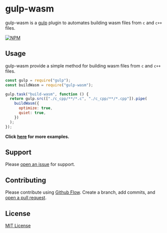 # gulp-wasm

gulp-wasm is a [gulp](https://github.com/wearefractal/gulp) plugin to automates building wasm files from `c` and `c++` files.

[![NPM](https://nodei.co/npm/gulp-wasm.png?downloads=true&downloadRank=true&stars=true)](https://nodei.co/npm/gulp-wasm/)

## Usage

gulp-wasm provide a simple method for building wasm files from `c` and `c++` files.

```javascript
const gulp = require("gulp");
const buildWasm = require("gulp-wasm");

gulp.task("build-wasm", function () {
  return gulp.src(["./c_cpp/**/*.c", "./c_cpp/**/*.cpp"]).pipe(
    buildWasm({
      optimize: true,
      quiet: true,
    })
  );
});
```

**Click [here](https://github.com/iamanishroy/gulp-wasm/blob/main/gulpfile.js#L26) for more examples.**

## Support

Please [open an issue](https://github.com/iamanishroy/gulp-wasm/issues/new) for support.

## Contributing

Please contribute using [Github Flow](https://guides.github.com/introduction/flow/). Create a branch, add commits, and [open a pull request](https://github.com/iamanishroy/gulp-wasm/compare/).

## License

[MIT License](http://en.wikipedia.org/wiki/MIT_License)
